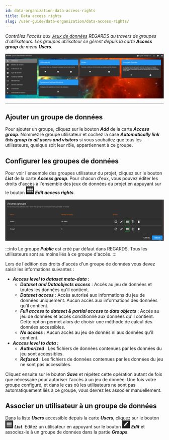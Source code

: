 ```yaml
---
id: data-organization-data-access-rights
title: Data access rights
slug: /user-guide/data-organization/data-access-rights/
---
```


_Contrôlez l'accès aux [Jeux de données](dataset-collection.md) REGARDS au travers de groupes d'utilisateurs. Les groupes utilisateur se gèrent depuis la carte ***Access group*** du menu ***Users***._

<div align="center">
  <img src="/images/user-documentation/v1.4/2-project-configuration/users/users.png" alt="user menu" width="800"/> 
</div>

---

## Ajouter un groupe de données

Pour ajouter un groupe, cliquez sur le bouton **_Add_** de la carte **_Access group_**. Nommez le groupe utilisateur et cochez la case **_Automatically link this group to all users and visitors_** si vous souhaitez que tous les utilisateurs, quelque soit leur rôle, appartiennent à ce groupe.

## Configurer les groupes de données

Pour voir l'ensemble des groupes utilisateur du projet, cliquez sur le bouton **_List_** de la carte **_Access group_**. Pour chacun d'eux, vous pouvez éditer les droits d'accès à l'ensemble des jeux de données du projet en appuyant sur le bouton <img src="/images/user-documentation/regards-icons/admin/link.png" alt="link" height="25" width="25"/> **_Edit access rights_**.

<div align="center">
  <img src="/images/user-documentation/v1.4/3-data-organization/data-access-rights/groups-edit.png" alt="group list" width="800"/>
</div>

:::info
Le groupe **_Public_** est créé par défaut dans REGARDS. Tous les utilisateurs sont au moins liés à ce groupe d'accès.
:::

Lors de l'édition des droits d'accès d'un groupe de données vous devez saisir les informations suivantes :

- **_Access level to dataset meta-data :_**
  - **_Dataset and Dataobjects access_** : Accès au jeu de données et toutes les données qu'il contient.
  - **_Dataset access_** : Accès autorisé aux informations du jeu de données uniquement. Aucun accès aux informations des données qu'il contient.
  - **_Full access to dataset & partial access to data objects_** : Accès au jeu de données et accès conditionné aux données qu'il contient. Cette option permet alors de choisir une méthode de calcul des données accessibles.
  - **_No access_** : Aucun accès au jeu de donnés ni aux données qu'il contient.
- **_Access level to data :_**
  - **_Authorized_** : Les fichiers de données contenues par les données du jeu sont accessibles.
  - **_Refused_** : Les fichiers de données contenues par les données du jeu ne sont pas accessibles.

Cliquez ensuite sur le bouton **_Save_** et répétez cette opération autant de fois que nécessaire pour autoriser l'accès à un jeu de donnée. Une fois votre groupe configuré, et dans le cas où les utilisateurs ne sont pas automatiquement liés à ce groupe, vous devrez les associer manuellement.

## Associer un utilisateur à un groupe de données

Dans la liste **_Users_** accessible depuis la carte **_Users_**, cliquez sur le bouton <img src="/images/user-documentation/regards-icons/admin/list.png" alt="list" height="25" width="25"/> **_List_**. Editez un utilisateur en appuyant sur le bouton <img src="/images/user-documentation/regards-icons/admin/edit.png" alt="edit" height="25" width="25"/> **_Edit_** et associez-le à un groupe de données dans la partie **_Groups_**.
